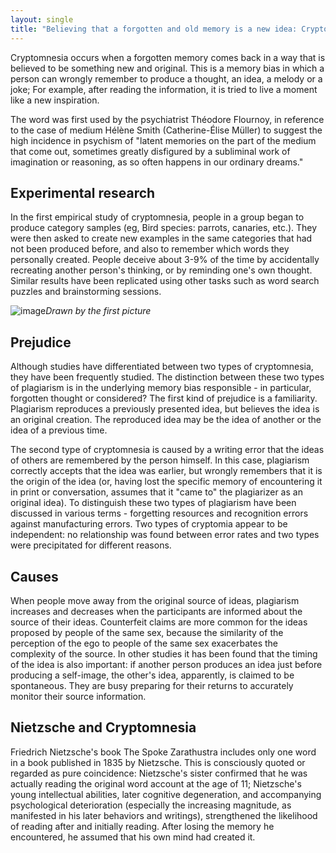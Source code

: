 ```yaml
---
layout: single
title: "Believing that a forgotten and old memory is a new idea: Cryptomnesia"
---
```

Cryptomnesia occurs when a forgotten memory comes back in a way that is believed to be something new and original. This is a memory bias in which a person can wrongly remember to produce a thought, an idea, a melody or a joke; For example, after reading the information, it is tried to live a moment like a new inspiration.

The word was first used by the psychiatrist Théodore Flournoy, in reference to the case of medium Hélène Smith (Catherine-Élise Müller) to suggest the high incidence in psychism of "latent memories on the part of the medium that come out, sometimes greatly disfigured by a subliminal work of imagination or reasoning, as so often happens in our ordinary dreams."

Experimental research
-
In the first empirical study of cryptomnesia, people in a group began to produce category samples (eg, Bird species: parrots, canaries, etc.). They were then asked to create new examples in the same categories that had not been produced before, and also to remember which words they personally created. People deceive about 3-9% of the time by accidentally recreating another person's thinking, or by reminding one's own thought. Similar results have been replicated using other tasks such as word search puzzles and brainstorming sessions.

![image](https://static01.nyt.com/images/2016/08/16/science/16tb-cryptomnesia/16tb-cryptomnesia-articleLarge.png?quality=90&auto=webp)*Drawn by the first picture*

<script async src="//pagead2.googlesyndication.com/pagead/js/adsbygoogle.js"></script>
<ins class="adsbygoogle"
     style="display:block; text-align:center;"
     data-ad-layout="in-article"
     data-ad-format="fluid"
     data-ad-client="ca-pub-7868661326160958"
     data-ad-slot="3072558811"></ins>
<script>
     (adsbygoogle = window.adsbygoogle || []).push({});
</script>

Prejudice
-
Although studies have differentiated between two types of cryptomnesia, they have been frequently studied. The distinction between these two types of plagiarism is in the underlying memory bias responsible - in particular, forgotten thought or considered? The first kind of prejudice is a familiarity. Plagiarism reproduces a previously presented idea, but believes the idea is an original creation. The reproduced idea may be the idea of ​​another or the idea of ​​a previous time.


The second type of cryptomnesia is caused by a writing error that the ideas of others are remembered by the person himself. In this case, plagiarism correctly accepts that the idea was earlier, but wrongly remembers that it is the origin of the idea (or, having lost the specific memory of encountering it in print or conversation, assumes that it "came to" the plagiarizer as an original idea). To distinguish these two types of plagiarism have been discussed in various terms - forgetting resources and recognition errors against manufacturing errors. Two types of cryptomia appear to be independent: no relationship was found between error rates and two types were precipitated for different reasons.

Causes
-
When people move away from the original source of ideas, plagiarism increases and decreases when the participants are informed about the source of their ideas. Counterfeit claims are more common for the ideas proposed by people of the same sex, because the similarity of the perception of the ego to people of the same sex exacerbates the complexity of the source. In other studies it has been found that the timing of the idea is also important: if another person produces an idea just before producing a self-image, the other's idea, apparently, is claimed to be spontaneous. They are busy preparing for their returns to accurately monitor their source information.

Nietzsche and Cryptomnesia
-
Friedrich Nietzsche's book The Spoke Zarathustra includes only one word in a book published in 1835 by Nietzsche. This is consciously quoted or regarded as pure coincidence: Nietzsche's sister confirmed that he was actually reading the original word account at the age of 11; Nietzsche's young intellectual abilities, later cognitive degeneration, and accompanying psychological deterioration (especially the increasing magnitude, as manifested in his later behaviors and writings), strengthened the likelihood of reading after and initially reading. After losing the memory he encountered, he assumed that his own mind had created it.
